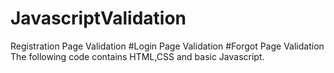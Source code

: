 # JavascriptValidation
Registration Page Validation
#Login Page Validation
#Forgot Page Validation
The following code contains HTML,CSS and basic Javascript.
